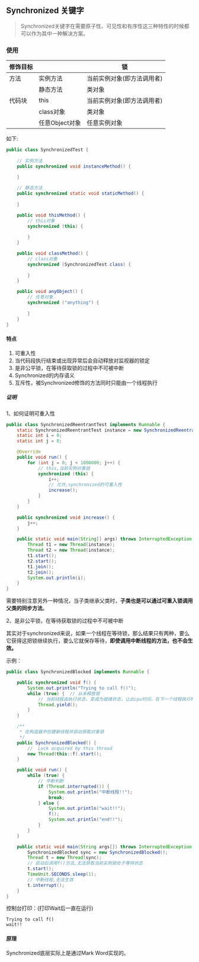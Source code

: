 ## Synchronized 关键字

> Synchronized关键字在需要原子性、可见性和有序性这三种特性的时候都可以作为其中一种解决方案。

### 使用

| 修饰目标 |                | 锁                         |
| :------- | -------------- | -------------------------- |
| 方法     | 实例方法       | 当前实例对象(即方法调用者) |
|          | 静态方法       | 类对象                     |
| 代码块   | this           | 当前实例对象(即方法调用者) |
|          | class对象      | 类对象                     |
|          | 任意Object对象 | 任意实例对象               |

如下:

```java
public class SynchronizedTest {
 
    // 实例方法
    public synchronized void instanceMethod() {
       
    }

    // 静态方法
    public synchronized static void staticMethod() {
        
    }

    public void thisMethod() {
        // this对象
        synchronized (this) {
            
        }
    }

    public void classMethod() {
        // class对象
        synchronized (SynchronizedTest.class) {
            
        }
    }

    public void anyObject() {
        // 任意对象
        synchronized ("anything") {
            
        }
    }
}
```

#### 特点

1. 可重入性
2. 当代码段执行结束或出现异常后会自动释放对监视器的锁定
3. 是非公平锁，在等待获取锁的过程中不可被中断
4. Synchronized的内存语义
5. 互斥性，被Synchronized修饰的方法同时只能由一个线程执行

##### 证明

1、如何证明可重入性

```java
public class SynchronizedReentrantTest implements Runnable {
    static SynchronizedReentrantTest instance = new SynchronizedReentrantTest();
    static int i = 0;
    static int j = 0;

    @Override
    public void run() {
        for (int j = 0; j < 1000000; j++) {
            // this,当前实例对象锁
            synchronized (this) {
                i++;
                // 允许,synchronized的可重入性
                increase();
            }
        }
    }

    public synchronized void increase() {
        j++;
    }

    public static void main(String[] args) throws InterruptedException {
        Thread t1 = new Thread(instance);
        Thread t2 = new Thread(instance);
        t1.start();
        t2.start();
        t1.join();
        t2.join();
        System.out.println(i);
    }
}
```

需要特别注意另外一种情况，当子类继承父类时，**子类也是可以通过可重入锁调用父类的同步方法**。

2、是非公平锁，在等待获取锁的过程中不可被中断

其实对于synchronized来说，如果一个线程在等待锁，那么结果只有两种，要么它获得这把锁继续执行，要么它就保存等待，**即使调用中断线程的方法，也不会生效。**

示例：

```java
public class SynchronizedBlocked implements Runnable {

    public synchronized void f() {
        System.out.println("Trying to call f()");
        while (true) {  // 从未释放锁
            // 当前线程由执行状态，变成为就绪状态，让出cpu时间，在下一个线程执行时候，此线程有可能被执行，也有可能没有被执行。
            Thread.yield();
        }
    }

    /**
     * 在构造器中创建新线程并启动获取对象锁
     */
    public SynchronizedBlocked() {
        //  Lock acquired by this thread
        new Thread(this::f).start();
    }

    public void run() {
        while (true) {
            // 中断判断
            if (Thread.interrupted()) {
                System.out.println("中断线程!!");
                break;
            } else {
                System.out.println("wait!!");
                f();
                System.out.println("end!!");
            }
        }
    }

    public static void main(String args[]) throws InterruptedException {
        SynchronizedBlocked sync = new SynchronizedBlocked();
        Thread t = new Thread(sync);
        // 启动后调用f()方法,无法获取当前实例锁处于等待状态
        t.start();
        TimeUnit.SECONDS.sleep(1);
        // 中断线程,无法生效
        t.interrupt();
    }
}
```

控制台打印：(打印Wait后一直在运行)

````text
Trying to call f()
wait!!
````

#### 原理

Synchronized底层实际上是通过Mark Word实现的。

